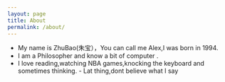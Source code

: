 ```yaml
---
layout: page
title: About
permalink: /about/
---
```


  - My name is ZhuBao(朱宝），You can call me Alex,I was born in 1994.
  - I am a Philosopher and know a bit of computer .
  - I love reading,watching NBA games,knocking the keyboard and sometimes thinking.                                               - Lat thing,dont believe what I say 
                                                                                                   
